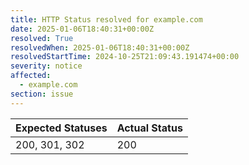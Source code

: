```yaml
---
title: HTTP Status resolved for example.com
date: 2025-01-06T18:40:31+00:00Z
resolved: True
resolvedWhen: 2025-01-06T18:40:31+00:00Z
resolvedStartTime: 2024-10-25T21:09:43.191474+00:00
severity: notice
affected:
  - example.com
section: issue
---
```


| Expected Statuses | Actual Status  |
|-------------------|----------------|
| 200, 301, 302 | 200 |
